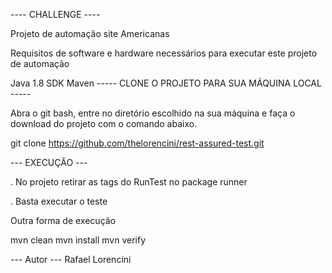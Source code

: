 ---- CHALLENGE ----

Projeto de automação site Americanas



Requisitos de software e hardware necessários para executar este projeto de automação

Java 1.8 SDK
Maven
----- CLONE O PROJETO PARA SUA MÁQUINA LOCAL -----

Abra o git bash, entre no diretório escolhido na sua máquina e faça o download do projeto com o comando abaixo.

  git clone https://github.com/thelorencini/rest-assured-test.git
  
--- EXECUÇÃO ---

. No projeto retirar as tags do RunTest no package runner

. Basta executar o teste

Outra forma de execução

mvn clean
mvn install
mvn verify

--- Autor --- Rafael Lorencini
